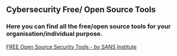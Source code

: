 ## Cybersecurity Free/ Open Source Tools

### Here you can find all the free/open source tools for your organisation/individual purpose. 

[FREE Open Source Security Tools - by SANS Institute](https://media-exp1.licdn.com/dms/document/C4D1FAQGUgrcVyuE_jg/feedshare-document-pdf-analyzed/0/1650207547233?e=2147483647&v=beta&t=a4I4-cqJOrYYo0BQhgPvU7p9dvefJKNyemaKKNecFoA)
